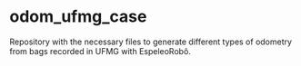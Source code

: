 # odom_ufmg_case
Repository with the necessary files to generate different types of odometry from bags recorded in UFMG with EspeleoRobô.
